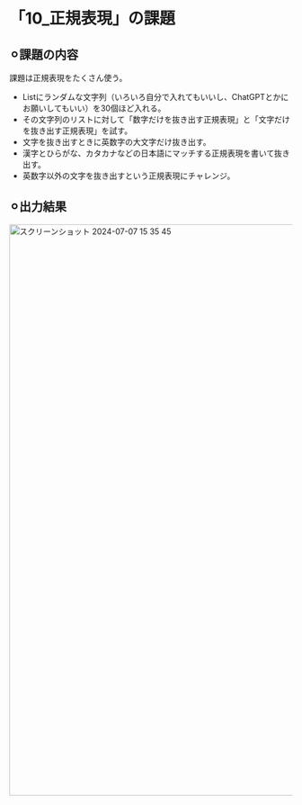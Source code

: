 # 「10_正規表現」の課題
## ⚪︎課題の内容
課題は正規表現をたくさん使う。
* Listにランダムな文字列（いろいろ自分で入れてもいいし、ChatGPTとかにお願いしてもいい）を30個ほど入れる。
* その文字列のリストに対して「数字だけを抜き出す正規表現」と「文字だけを抜き出す正規表現」を試す。
* 文字を抜き出すときに英数字の大文字だけ抜き出す。
* 漢字とひらがな、カタカナなどの日本語にマッチする正規表現を書いて抜き出す。
* 英数字以外の文字を抜き出すという正規表現にチャレンジ。
## ⚪︎出力結果
<img width="1015" alt="スクリーンショット 2024-07-07 15 35 45" src="https://github.com/keeeeya/10task/assets/170473802/25fc9110-13ec-48bd-8b4a-7bc326a8fdee">
